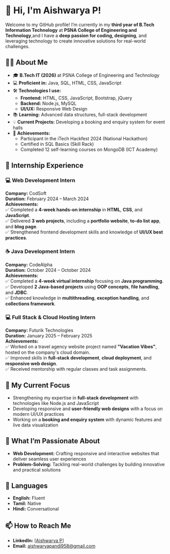 # 👋 Hi, I'm Aishwarya P!

Welcome to my GitHub profile! I’m currently in my **third year of B.Tech Information Technology** at **PSNA College of Engineering and Technology**,and I have a **deep passion for coding, designing**, and leveraging technology to create innovative solutions for real-world challenges.

## 👩‍💻 About Me

- 🎓 **B.Tech IT (2026)** at PSNA College of Engineering and Technology
- 💻 **Proficient in:** Java, SQL, HTML, CSS, JavaScript
- 🛠️ **Technologies I use:** 
  - **Frontend:** HTML, CSS, JavaScript, Bootstrap, jQuery
  - **Backend:** Node.js, MySQL
  - **UI/UX:** Responsive Web Design
- 📚 **Learning:** Advanced data structures, full-stack development
- 💡 **Current Projects:** Developing a booking and enquiry system for event halls
- 🏅 **Achievements:** 
  - Participant in the iTech Hackfest 2024 (National Hackathon)
  - Certified in SQL Basics (Skill Rack)
  - Completed 12 self-learning courses on MongoDB (ICT Academy)
 
## 🚀 Internship Experience

### 💻 Web Development Intern
**Company:** CodSoft  
**Duration:** February 2024 – March 2024  
**Achievements:**  
✅ Completed a **4-week hands-on internship** in **HTML**, **CSS**, and **JavaScript**.  
✅ Delivered **3 web projects**, including a **portfolio website**, **to-do list app**, and **blog page**.  
✅ Strengthened frontend development skills and knowledge of **UI/UX best practices**.

### ☕ Java Development Intern
**Company:** CodeAlpha  
**Duration:** October 2024 – October 2024  
**Achievements:**  
✅ Completed a **4-week virtual internship** focusing on **Java programming**.  
✅ Developed **2 Java-based projects** using **OOP concepts**, **file handling**, and **JDBC**.  
✅ Enhanced knowledge in **multithreading**, **exception handling**, and **collections framework**.

### 💻 Full Stack & Cloud Hosting Intern
**Company:** Futurik Technologies  
**Duration:** January 2025 – February 2025  
**Achievements:**  
✅ Worked on a travel agency website project named **"Vacation Vibes"**, hosted on the company's cloud domain.  
✅ Improved skills in **full-stack development**, **cloud deployment**, and **responsive web design**.  
✅ Received mentorship with regular classes and task assignments.

## 🚀 My Current Focus

- Strengthening my expertise in **full-stack development** with technologies like Node.js and JavaScript
- Developing responsive and **user-friendly web designs** with a focus on modern UI/UX practices
- Working on a **booking and enquiry system** with dynamic features and live data visualization

## 🌱 What I’m Passionate About

- **Web Development:** Crafting responsive and interactive websites that deliver seamless user experiences
- **Problem-Solving:** Tackling real-world challenges by building innovative and practical solutions

## 📝 Languages

- **English:** Fluent
- **Tamil:** Native
- **Hindi:** Conversational

## 📫 How to Reach Me

- **LinkedIn:** [[Aishwarya P](https://www.linkedin.com/in/aishwarya-p-it-student-614ba5263/)]
- **Email:** [aishwaryapandi958@gmail.com](aishwaryapandi958@gmail.com)
